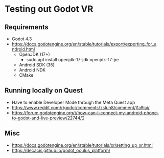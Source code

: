 # Testing out Godot VR

## Requirements

* Godot 4.3
* https://docs.godotengine.org/en/stable/tutorials/export/exporting_for_android.html
  * OpenJDK (17+)
    * sudo apt install openjdk-17-jdk openjdk-17-jre
  * Android SDK (35)
  * Android NDK
  * CMake

## Running locally on Quest

* Have to enable Developer Mode through the Meta Quest app
* https://www.reddit.com/r/godot/comments/zsluh8/comment/j1a9iai/
* https://forum.godotengine.org/t/how-can-i-connect-my-android-phone-to-godot-and-live-preview/22744/2

## Misc

* https://docs.godotengine.org/en/stable/tutorials/xr/setting_up_xr.html
* https://decacis.github.io/godot_oculus_platform/
